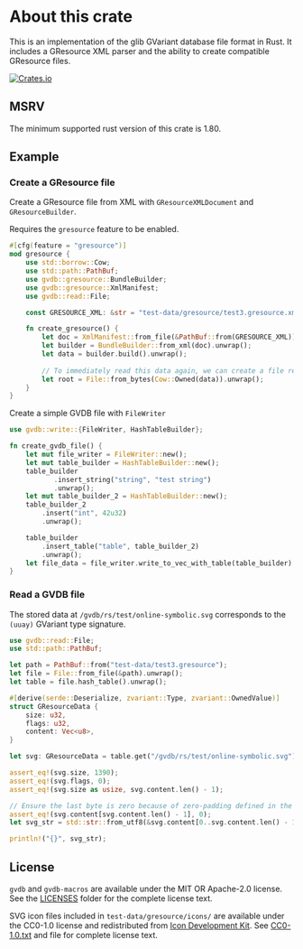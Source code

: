 # About this crate

This is an implementation of the glib GVariant database file format in Rust. It includes a GResource XML parser and the ability to create compatible GResource files.

[![Crates.io](https://img.shields.io/crates/v/gvdb)](https://crates.io/crates/gvdb)

## MSRV

The minimum supported rust version of this crate is 1.80.

## Example

### Create a GResource file

Create a GResource file from XML with `GResourceXMLDocument` and `GResourceBuilder`.

Requires the `gresource` feature to be enabled.

```rust
#[cfg(feature = "gresource")]
mod gresource {
    use std::borrow::Cow;
    use std::path::PathBuf;
    use gvdb::gresource::BundleBuilder;
    use gvdb::gresource::XmlManifest;
    use gvdb::read::File;

    const GRESOURCE_XML: &str = "test-data/gresource/test3.gresource.xml";

    fn create_gresource() {
        let doc = XmlManifest::from_file(&PathBuf::from(GRESOURCE_XML)).unwrap();
        let builder = BundleBuilder::from_xml(doc).unwrap();
        let data = builder.build().unwrap();
        
        // To immediately read this data again, we can create a file reader from the data
        let root = File::from_bytes(Cow::Owned(data)).unwrap();
    }
}
```

Create a simple GVDB file with `FileWriter`

```rust
use gvdb::write::{FileWriter, HashTableBuilder};

fn create_gvdb_file() {
    let mut file_writer = FileWriter::new();
    let mut table_builder = HashTableBuilder::new();
    table_builder
           .insert_string("string", "test string")
           .unwrap();
    let mut table_builder_2 = HashTableBuilder::new();
    table_builder_2
        .insert("int", 42u32)
        .unwrap();

    table_builder
        .insert_table("table", table_builder_2)
        .unwrap();
    let file_data = file_writer.write_to_vec_with_table(table_builder).unwrap();
}
```

### Read a GVDB file

The stored data at `/gvdb/rs/test/online-symbolic.svg` corresponds to the `(uuay)` GVariant type signature.

```rust
use gvdb::read::File;
use std::path::PathBuf;

let path = PathBuf::from("test-data/test3.gresource");
let file = File::from_file(&path).unwrap();
let table = file.hash_table().unwrap();

#[derive(serde::Deserialize, zvariant::Type, zvariant::OwnedValue)]
struct GResourceData {
    size: u32,
    flags: u32,
    content: Vec<u8>,
}

let svg: GResourceData = table.get("/gvdb/rs/test/online-symbolic.svg").unwrap();

assert_eq!(svg.size, 1390);
assert_eq!(svg.flags, 0);
assert_eq!(svg.size as usize, svg.content.len() - 1);

// Ensure the last byte is zero because of zero-padding defined in the format
assert_eq!(svg.content[svg.content.len() - 1], 0);
let svg_str = std::str::from_utf8(&svg.content[0..svg.content.len() - 1]).unwrap();

println!("{}", svg_str);
```

## License

`gvdb` and `gvdb-macros` are available under the MIT OR Apache-2.0 license. See the [LICENSES](./LICENSES) folder for the complete license text.

SVG icon files included in `test-data/gresource/icons/` are available under the CC0-1.0 license and redistributed from [Icon Development Kit](https://gitlab.gnome.org/Teams/Design/icon-development-kit). See [CC0-1.0.txt](./LICENSES/CC0-1.0.txt) and file for complete license text.
